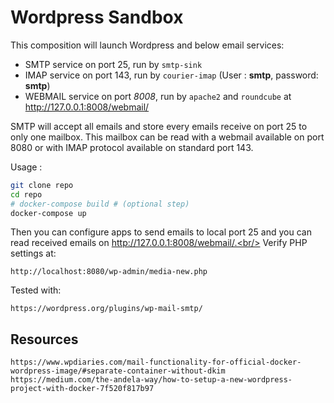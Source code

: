 # Wordpress Sandbox

This composition will launch Wordpress and below email services:
* SMTP service on port 25, run by `smtp-sink`
* IMAP service on port 143, run by `courier-imap` (User : **smtp**, password: **smtp**)
* WEBMAIL service on port *8008*, run by `apache2` and `roundcube` at http://127.0.0.1:8008/webmail/

SMTP will accept all emails and store every emails receive on port 25 to only one mailbox. 
This mailbox can be read with a webmail available on port 8080 or with IMAP protocol available on standard port 143.

Usage :

```bash
git clone repo
cd repo
# docker-compose build # (optional step)
docker-compose up
```
Then you can configure apps to send emails to local port 25 and you can read received emails on http://127.0.0.1:8008/webmail/.<br/>
Verify PHP settings at:
```
http://localhost:8080/wp-admin/media-new.php
```
Tested with:
```
https://wordpress.org/plugins/wp-mail-smtp/
```

## Resources
```
https://www.wpdiaries.com/mail-functionality-for-official-docker-wordpress-image/#separate-container-without-dkim
https://medium.com/the-andela-way/how-to-setup-a-new-wordpress-project-with-docker-7f520f817b97
```
